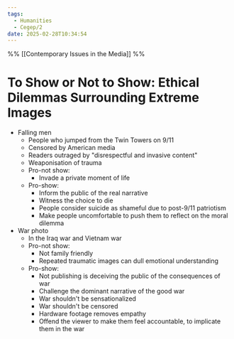 ```yaml
---
tags:
  - Humanities
  - Cegep/2
date: 2025-02-28T10:34:54
---
```


%% [[Contemporary Issues in the Media]] %%

# To Show or Not to Show: Ethical Dilemmas Surrounding Extreme Images

- Falling men
	- People who jumped from the Twin Towers on 9/11
	- Censored by American media
	- Readers outraged by "disrespectful and invasive content"
	- Weaponisation of trauma
	- Pro-not show:
		- Invade a private moment of life
	- Pro-show:
		- Inform the public of the real narrative
		- Witness the choice to die
		- People consider suicide as shameful due to post-9/11 patriotism
		- Make people uncomfortable to push them to reflect on the moral dilemma
- War photo
	- In the Iraq war and Vietnam war
	- Pro-not show:
		- Not family friendly
		- Repeated traumatic images can dull emotional understanding
	- Pro-show:
		- Not publishing is deceiving the public of the consequences of war
		- Challenge the dominant narrative of the good war
		- War shouldn't be sensationalized
		- War shouldn't be censored
		- Hardware footage removes empathy
		- Offend the viewer to make them feel accountable, to implicate them in the war
